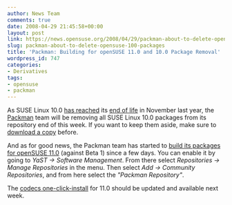 ```yaml
---
author: News Team
comments: true
date: 2008-04-29 21:45:58+00:00
layout: post
link: https://news.opensuse.org/2008/04/29/packman-about-to-delete-opensuse-100-packages/
slug: packman-about-to-delete-opensuse-100-packages
title: 'Packman: Building for openSUSE 11.0 and 10.0 Package Removal'
wordpress_id: 747
categories:
- Derivatives
tags:
- opensuse
- packman
---
```


As SUSE Linux 10.0 [has reached](//lists.opensuse.org/opensuse-security-announce/2008-01/msg00000.html) its [end of life](//en.opensuse.org/SUSE_Linux_Lifetime) in November last year, the [Packman](//packman.links2linux.org/) team will be removing all SUSE Linux 10.0 packages from its repository end of this week. If you want to keep them aside, make sure to [download a copy](//ftp.skynet.be/pub/packman/suse/10.0/) before.

And as for good news, the Packman team has started to [build its packages for openSUSE 11.0](//packman.links2linux.org/search?q=&scope=name&luatleast=&luatmost=&sort=name&dist=29) (against Beta 1) since a few days. You can enable it by going to _YaST -> Software Management_. From there select _Repositories -> Manage Repositories_ in the menu. Then select _Add -> Community Repositories_, and from here select the _"Packman Repository"_.

The [codecs one-click-install](//opensuse-community.org/Restricted_Formats/10.3) for 11.0 should be updated and available next week.
